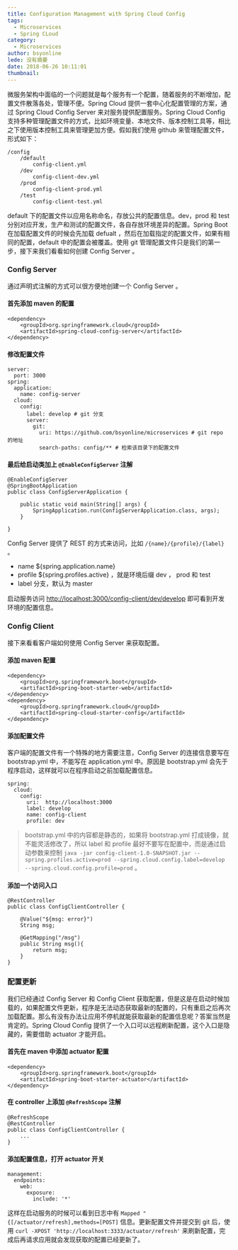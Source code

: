 ```yaml
---
title: Configuration Management with Spring Cloud Config
tags:
  - Microservices
  - Spring CLoud
category:
  - Microservices
author: bsyonline
lede: 没有摘要
date: 2018-06-26 10:11:01
thumbnail:
---
```


微服务架构中面临的一个问题就是每个服务有一个配置，随着服务的不断增加，配置文件散落各处，管理不便。Spring Cloud 提供一套中心化配置管理的方案，通过 Spring Cloud Config Server 来对服务提供配置服务。Spring Cloud Config 支持多种管理配置文件的方式，比如环境变量、本地文件、版本控制工具等，相比之下使用版本控制工具来管理更加方便。假如我们使用 github 来管理配置文件，形式如下：
```
/config
    /default
        config-client.yml
    /dev
        config-client-dev.yml
    /prod
        config-client-prod.yml
    /test
        config-client-test.yml
```
default 下的配置文件以应用名称命名，存放公共的配置信息。dev，prod 和 test 分别对应开发，生产和测试的配置文件，各自存放环境差异的配置。Spring Boot 在加载配置文件的时候会先加载 defualt ，然后在加载指定的配置文件，如果有相同的配置，default 中的配置会被覆盖。使用 git 管理配置文件只是我们的第一步，接下来我们看看如何创建 Config Server 。
### **Config Server**
通过声明式注解的方式可以很方便地创建一个 Config Server 。
#### 首先添加 maven 的配置
```
<dependency>
    <groupId>org.springframework.cloud</groupId>
    <artifactId>spring-cloud-config-server</artifactId>
</dependency>
```
#### 修改配置文件
```
server:
  port: 3000
spring:
  application:
    name: config-server
  cloud:
    config:
      label: develop # git 分支
      server:
        git:
          uri: https://github.com/bsyonline/microservices # git repo 的地址
          search-paths: config/** # 检索该目录下的配置文件
```
#### 最后给启动类加上 ```@EnableConfigServer``` 注解
```
@EnableConfigServer
@SpringBootApplication
public class ConfigServerApplication {

    public static void main(String[] args) {
        SpringApplication.run(ConfigServerApplication.class, args);
    }

}
```

Config Server 提供了 REST 的方式来访问，比如 ```/{name}/{profile}/{label}``` 。
* name ${spring.application.name}
* profile ${spring.profiles.active} ，就是环境后缀 dev ， prod 和 test
* label 分支，默认为 master

启动服务访问 [http://localhost:3000/config-client/dev/develop](http://localhost:3000/config-client/dev/develop) 即可看到开发环境的配置信息。

### **Config Client**

接下来看看客户端如何使用 Config Server 来获取配置。
#### 添加 maven 配置
```
<dependency>
    <groupId>org.springframework.boot</groupId>
    <artifactId>spring-boot-starter-web</artifactId>
</dependency>
<dependency>
    <groupId>org.springframework.cloud</groupId>
    <artifactId>spring-cloud-starter-config</artifactId>
</dependency>
```

#### 添加配置文件
客户端的配置文件有一个特殊的地方需要注意，Config Server 的连接信息要写在 bootstrap.yml 中，不能写在 application.yml 中。原因是 bootstrap.yml 会先于程序启动，这样就可以在程序启动之前加载配置信息。
```
spring:
  cloud:
    config:
      uri:  http://localhost:3000
      label: develop
      name: config-client
      profile: dev
```
>bootstrap.yml 中的内容都是静态的，如果将 bootstrap.yml 打成镜像，就不能灵活修改了，所以 label 和 profile 最好不要写在配置中，而是通过启动参数来控制 ```java -jar config-client-1.0-SNAPSHOT.jar --spring.profiles.active=prod --spring.cloud.config.label=develop --spring.cloud.config.profile=prod``` 。

#### 添加一个访问入口
```
@RestController
public class ConfigClientController {
    
    @Value("${msg: error}")
    String msg;
    
    @GetMapping("/msg")
    public String msg(){
        return msg;
    }
}
```

### 配置更新

我们已经通过 Config Server 和 Config Client 获取配置，但是这是在启动时候加载的，如果配置文件更新，程序是无法动态获取最新的配置的，只有重启之后再次加载配置。那么有没有办法让应用不停机就能获取最新的配置信息呢？答案当然是肯定的。Spring Cloud Config 提供了一个入口可以远程刷新配置，这个入口是隐藏的，需要借助 actuator 才能开启。
#### 首先在 maven 中添加 actuator 配置
```
<dependency>
    <groupId>org.springframework.boot</groupId>
    <artifactId>spring-boot-starter-actuator</artifactId>
</dependency>
```

#### 在 controller 上添加 ```@RefreshScope``` 注解
```
@RefreshScope
@RestController
public class ConfigClientController {
    ...    
}
```
#### 添加配置信息，打开 actuator 开关
```
management:
  endpoints:
    web:
      exposure:
        include: '*'
```
这样在启动服务的时候可以看到日志中有 ```Mapped "{[/actuator/refresh],methods=[POST]``` 信息。更新配置文件并提交到 git 后，使用 ```curl -XPOST 'http://localhost:3333/actuator/refresh'``` 来刷新配置，完成后再请求应用就会发现获取的配置已经更新了。